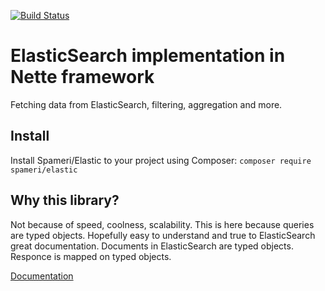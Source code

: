 
[![Build Status](https://travis-ci.org/Spameri/Elastic.svg?branch=master)](https://travis-ci.org/Spameri/Elastic)

# ElasticSearch implementation in Nette framework
Fetching data from ElasticSearch, filtering, aggregation and more.

## Install
Install Spameri/Elastic to your project using Composer:
`composer require spameri/elastic`

## Why this library?
Not because of speed, coolness, scalability.
This is here because queries are typed objects. Hopefully easy to understand and true to ElasticSearch great documentation.
Documents in ElasticSearch are typed objects.
Responce is mapped on typed objects.

[Documentation](./doc/01_intro.md)
